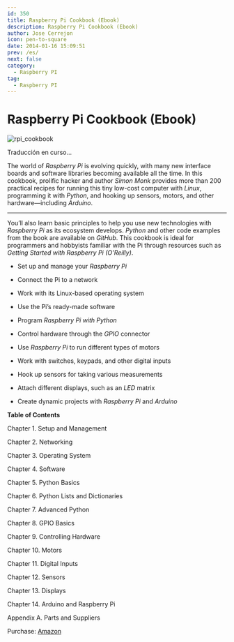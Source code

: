 ```yaml
---
id: 350
title: Raspberry Pi Cookbook (Ebook)
description: Raspberry Pi Cookbook (Ebook)
author: Jose Cerrejon
icon: pen-to-square
date: 2014-01-16 15:09:51
prev: /es/
next: false
category:
  - Raspberry PI
tag:
  - Raspberry PI
---
```


# Raspberry Pi Cookbook (Ebook)

![rpi_cookbook](/images/2014/01/rpi_cookbook.jpg)

Traducción en curso...

The world of *Raspberry Pi* is evolving quickly, with many new interface boards and software libraries becoming available all the time. In this cookbook, prolific hacker and author *Simon Monk* provides more than 200 practical recipes for running this tiny low-cost computer with *Linux*, programming it with *Python*, and hooking up sensors, motors, and other hardware—including *Arduino*.

- - -
You’ll also learn basic principles to help you use new technologies with *Raspberry Pi* as its ecosystem develops. *Python* and other code examples from the book are available on *GitHub*. This cookbook is ideal for programmers and hobbyists familiar with the Pi through resources such as *Getting Started with Raspberry Pi (O’Reilly)*.

* Set up and manage your *Raspberry Pi*

* Connect the Pi to a network

* Work with its Linux-based operating system

* Use the Pi’s ready-made software

* Program *Raspberry Pi with Python*

* Control hardware through the *GPIO* connector

* Use *Raspberry Pi* to run different types of motors

* Work with switches, keypads, and other digital inputs

* Hook up sensors for taking various measurements

* Attach different displays, such as an *LED* matrix

* Create dynamic projects with *Raspberry Pi* and *Arduino*

**Table of Contents**

Chapter 1. Setup and Management

Chapter 2. Networking

Chapter 3. Operating System

Chapter 4. Software

Chapter 5. Python Basics

Chapter 6. Python Lists and Dictionaries

Chapter 7. Advanced Python

Chapter 8. GPIO Basics

Chapter 9. Controlling Hardware

Chapter 10. Motors

Chapter 11. Digital Inputs

Chapter 12. Sensors

Chapter 13. Displays

Chapter 14. Arduino and Raspberry Pi

Appendix A. Parts and Suppliers

Purchase: [Amazon](http://www.amazon.es/Raspberry-Pi-Cookbook-Simon-Monk/dp/1449365221)
